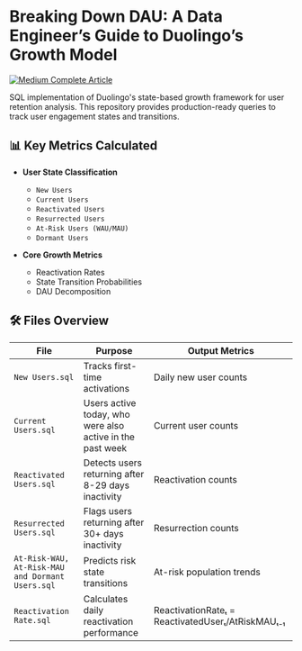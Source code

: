 # Breaking Down DAU: A Data Engineer’s Guide to Duolingo’s Growth Model

[![Medium Complete Article](https://img.shields.io/badge/Detailed_Explanations-Medium_Article-03a57a?style=flat&logo=medium)](https://medium.com/@leofgonzalez/how-can-data-engineers-apply-duolingos-growth-model-to-their-own-realities-at-its-full-potential-9456f31f5908)

SQL implementation of Duolingo's state-based growth framework for user retention analysis. This repository provides production-ready queries to track user engagement states and transitions.

## 📊 Key Metrics Calculated

- **User State Classification**
  - `New Users`
  - `Current Users`
  - `Reactivated Users`
  - `Resurrected Users`
  - `At-Risk Users (WAU/MAU)`
  - `Dormant Users`

- **Core Growth Metrics**
  - Reactivation Rates
  - State Transition Probabilities
  - DAU Decomposition

## 🛠️ Files Overview

| File | Purpose | Output Metrics |
|------|---------|----------------|
| `New Users.sql` | Tracks first-time activations | Daily new user counts |
| `Current Users.sql` | Users active today, who were also active in the past week | Current user counts |
| `Reactivated Users.sql` | Detects users returning after 8-29 days inactivity | Reactivation counts |
| `Resurrected Users.sql` | Flags users returning after 30+ days inactivity | Resurrection counts |
| `At-Risk-WAU, At-Risk-MAU and Dormant Users.sql` | Predicts risk state transitions | At-risk population trends |
| `Reactivation Rate.sql` | Calculates daily reactivation performance | ReactivationRateₜ = ReactivatedUserₜ/AtRiskMAUₜ₋₁ |
